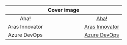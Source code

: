 <table data-view="cards">
   <thead>
      <tr>
        <th align="center"></th>
        <th data-hidden data-card-cover data-type="image">Cover image</th>
        <th  data-hidden data-type="link"></th>
      </tr>
   </thead>
   <tbody>
      <tr>
        <td align="center">Aha!</td>
        <td data-object-fit="contain"><a href="./../assets/connector/Aha.png" alt="Aha!"></a></td>
        <td align="center"><a href="aha.md">Aha!</a></td>
      </tr>
      <tr>
         <td align="center">Aras Innovator</td>
         <td data-object-fit="contain"><a href="./../assets/connector/Aras.png" alt="Aras Innovator"></a></td>
        <td align="center"><a href="aras.md">Aras Innovator</a></td>
      </tr>
      <tr>
         <td align="center">Azure DevOps</td>
         <td data-object-fit="contain"><a href="./../assets/connector/azure.png" alt="Azure DevOps"></a></td>
        <td align="center"><a href="azure-devops.md">Azure DevOps</a></td>
      </tr>
   </tbody>
</table>